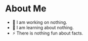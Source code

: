 # About Me

- 🔭 I am working on nothing.
- 🌱 I am learning about nothing.
- ⚡ There is nothing fun about facts.
